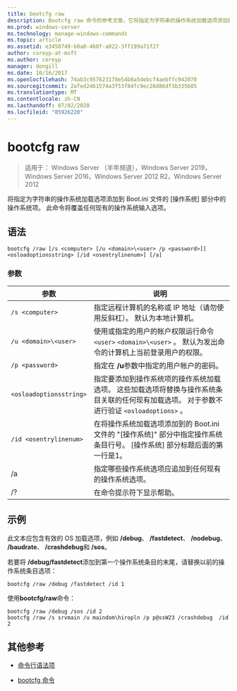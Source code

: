 ```yaml
---
title: bootcfg raw
description: Bootcfg raw 命令的参考文章，它将指定为字符串的操作系统加载选项添加到 Boot.ini 文件的操作系统部分中的操作系统项。
ms.prod: windows-server
ms.technology: manage-windows-commands
ms.topic: article
ms.assetid: e3458749-b0a0-460f-a022-3ff199a71f27
author: coreyp-at-msft
ms.author: coreyp
manager: dongill
ms.date: 10/16/2017
ms.openlocfilehash: 74ab3c957623178e54b8a5debcf4aebffc942070
ms.sourcegitcommit: 2afed2461574a3f53f84fc9ec28d86df3b335685
ms.translationtype: MT
ms.contentlocale: zh-CN
ms.lasthandoff: 07/02/2020
ms.locfileid: "85926220"
---
```

# <a name="bootcfg-raw"></a>bootcfg raw

> 适用于： Windows Server （半年频道），Windows Server 2019，Windows Server 2016，Windows Server 2012 R2，Windows Server 2012

将指定为字符串的操作系统加载选项添加到 Boot.ini 文件的 [操作系统] 部分中的操作系统项。 此命令将覆盖任何现有的操作系统输入选项。

## <a name="syntax"></a>语法

```
bootcfg /raw [/s <computer> [/u <domain>\<user> /p <password>]] <osloadoptionsstring> [/id <osentrylinenum>] [/a]
```

### <a name="parameters"></a>参数

| 参数 | 说明 |
| --------- | ----------- |
| `/s <computer>` | 指定远程计算机的名称或 IP 地址（请勿使用反斜杠）。 默认为本地计算机。 |
| `/u <domain>\<user>`  | 使用或指定的用户的帐户权限运行命令 `<user>` `<domain>\<user>` 。 默认为发出命令的计算机上当前登录用户的权限。 |
| `/p <password>` | 指定在 **/u**参数中指定的用户帐户的密码。 |
| `<osloadoptionsstring>` | 指定要添加到操作系统项的操作系统加载选项。 这些加载选项将替换与操作系统条目关联的任何现有加载选项。 对于参数不进行验证 `<osloadoptions>` 。
| `/id <osentrylinenum>` | 在将操作系统加载选项添加到的 Boot.ini 文件的 "[操作系统]" 部分中指定操作系统条目行号。 [操作系统] 部分标题后面的第一行是1。 |
| /a | 指定哪些操作系统选项应追加到任何现有的操作系统选项。 |
| /? | 在命令提示符下显示帮助。 |

## <a name="examples"></a>示例

此文本应包含有效的 OS 加载选项，例如 **/debug**、 **/fastdetect**、 **/nodebug**、 **/baudrate**、 **/crashdebug**和 **/sos**。

若要将 **/debug/fastdetect**添加到第一个操作系统条目的末尾，请替换以前的操作系统条目选项：

```
bootcfg /raw /debug /fastdetect /id 1
```

使用**bootcfg/raw**命令：

```
bootcfg /raw /debug /sos /id 2
bootcfg /raw /s srvmain /u maindom\hiropln /p p@ssW23 /crashdebug  /id 2
```

## <a name="additional-references"></a>其他参考

- [命令行语法项](command-line-syntax-key.md)

- [bootcfg 命令](bootcfg.md)
